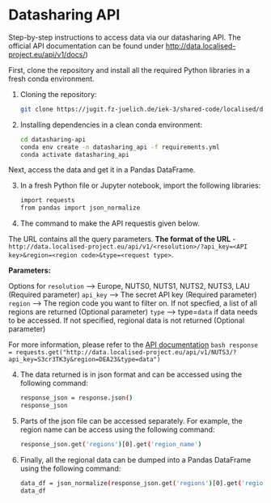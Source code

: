 Datasharing API
==============================

Step-by-step instructions to access data via our datasharing API. The official API documentation can be found under http://data.localised-project.eu/api/v1/docs/)

First, clone the repository and install all the required Python libraries in a fresh conda environment.

1. Cloning the repository:
    ```bash
    git clone https://jugit.fz-juelich.de/iek-3/shared-code/localised/datasharing-api.git
    ```

2. Installing dependencies in a clean conda environment:
    ```bash
    cd datasharing-api
    conda env create -n datasharing_api -f requirements.yml 
    conda activate datasharing_api
    ```

Next, access the data and get it in a Pandas DataFrame. 

3. In a fresh Python file or Jupyter notebook, import the following libraries:
    ```bash
    import requests
    from pandas import json_normalize 
    ```

3. The command to make the API requestis given below. 

The URL contains all the query parameters. **The format of the URL** - 
`http://data.localised-project.eu/api/v1/<resolution>/?api_key=<API key>&region=<region code>&type=<request type>`. 

**Parameters:**

Options for `resolution` --> Europe, NUTS0, NUTS1, NUTS2, NUTS3, LAU (Required parameter)
`api_key` --> The secret API key (Required parameter)
`region` --> The region code you want to filter on. If not specfied, a list of all regions are returned (Optional parameter)
`type` --> type=`data` if data needs to be accessed. If not specified, regional data is not returned (Optional parameter) 

For more information, please refer to the [API documentation](http://data.localised-project.eu/api/v1/docs/)
    ```bash
    response = requests.get("http://data.localised-project.eu/api/v1/NUTS3/?api_key=S3cr3TK3y&region=DEA23&type=data")
    ```

4. The data returned is in json format and can be accessed using the following command:
    ```bash
    response_json = response.json()
    response_json
    ```

5. Parts of the json file can be accessed separately. For example, the region name can be access using the following command:
    ```bash
    response_json.get('regions')[0].get('region_name')
    ```

6. Finally, all the regional data can be dumped into a Pandas DataFrame using the following command:
    ```bash
    data_df = json_normalize(response_json.get('regions')[0].get('region_data'))
    data_df
    ```
